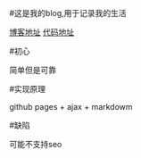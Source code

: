 #这是我的blog,用于记录我的生活

[博客地址](http://gowithwind.github.io/blog/)
[代码地址](https://github.com/gowithwind/gowithwind.github.io/blog)

#初心

简单但是可靠

#实现原理

github pages + ajax + markdowm

#缺陷

可能不支持seo

